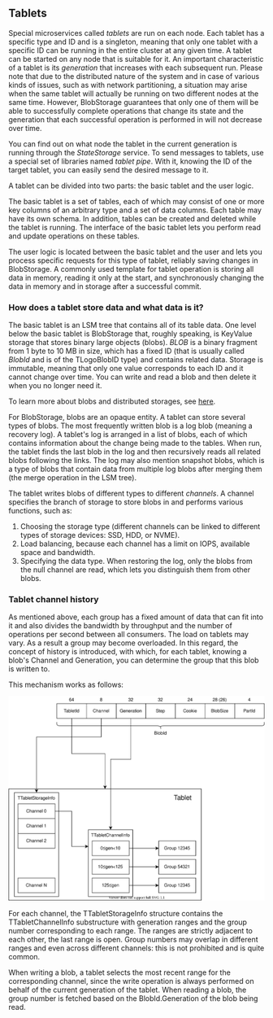 ## Tablets

Special microservices called *tablets* are run on each node. Each tablet has a specific type and ID and is a singleton, meaning that only one tablet with a specific ID can be running in the entire cluster at any given time. A tablet can be started on any node that is suitable for it. An important characteristic of a tablet is its *generation* that increases with each subsequent run. Please note that due to the distributed nature of the system and in case of various kinds of issues, such as with network partitioning, a situation may arise when the same tablet will actually be running on two different nodes at the same time. However, BlobStorage  guarantees that only one of them will be able to successfully complete operations that change its state and the generation that each successful operation is performed in will not decrease over time.

You can find out on what node the tablet in the current generation is running through the *StateStorage* service. To send messages to tablets, use a special set of libraries named *tablet pipe*. With it, knowing the ID of the target tablet, you can easily send the desired message to it.

A tablet can be divided into two parts: the basic tablet and the user logic.

The basic tablet is a set of tables, each of which may consist of one or more key columns of an arbitrary type and a set of data columns. Each table may have its own schema. In addition, tables can be created and deleted while the tablet is running. The interface of the basic tablet lets you perform read and update operations on these tables.

The user logic is located between the basic tablet and the user and lets you process specific requests for this type of tablet, reliably saving changes in BlobStorage. A commonly used template for tablet operation is storing all data in memory, reading it only at the start, and synchronously changing the data in memory and in storage after a successful commit.

### How does a tablet store data and what data is it?

The basic tablet is an LSM tree that contains all of its table data. One level below the basic tablet is BlobStorage that, roughly speaking, is KeyValue storage that stores binary large objects (blobs). *BLOB* is a binary fragment from 1 byte to 10 MB in size, which has a fixed ID (that is usually called *BlobId* and is of the TLogoBlobID type) and contains related data. Storage is immutable, meaning that only one value corresponds to each ID and it cannot change over time. You can write and read a blob and then delete it when you no longer need it.

To learn more about blobs and distributed storages, see [here](../../distributed_storage.md).

For BlobStorage, blobs are an opaque entity. A tablet can store several types of blobs. The most frequently written blob is a log blob (meaning a recovery log). A tablet's log is arranged in a list of blobs, each of which contains information about the change being made to the tables. When run, the tablet finds the last blob in the log and then recursively reads all related blobs following the links. The log may also mention snapshot blobs, which is a type of blobs that contain data from multiple log blobs after merging them (the merge operation in the LSM tree).

The tablet writes blobs of different types to different *channels*. A channel specifies the branch of storage to store blobs in and performs various functions, such as:

1. Choosing the storage type (different channels can be linked to different types of storage devices: SSD, HDD, or NVME).
2. Load balancing, because each channel has a limit on IOPS, available space and bandwidth.
3. Specifying the data type. When restoring the log, only the blobs from the null channel are read, which lets you distinguish them from other blobs.

### Tablet channel history

As mentioned above, each group has a fixed amount of data that can fit into it and also divides the bandwidth by throughput and the number of operations per second between all consumers. The load on tablets may vary. As a result a group may become overloaded. In this regard, the concept of history is introduced, with which, for each tablet, knowing a blob's Channel and Generation, you can determine the group that this blob is written to.

This mechanism works as follows:

![Channel history](../../_assets/Slide_blob.svg)

For each channel, the TTabletStorageInfo structure contains the TTabletChannelInfo substructure with generation ranges and the group number corresponding to each range. The ranges are strictly adjacent to each other, the last range is open. Group numbers may overlap in different ranges and even across different channels: this is not prohibited and is quite common.

When writing a blob, a tablet selects the most recent range for the corresponding channel, since the write operation is always performed on behalf of the current generation of the tablet. When reading a blob, the group number is fetched based on the BlobId.Generation of the blob being read.

